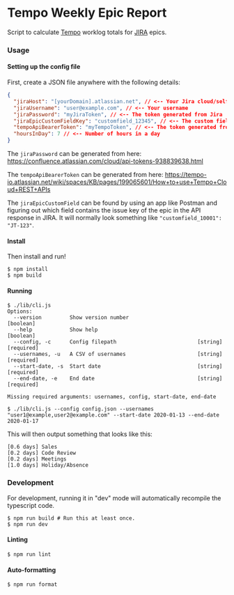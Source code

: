 # Tempo Weekly Epic Report

Script to calculate [Tempo] worklog totals for [JIRA] epics.

[Tempo]: https://www.tempo.io
[JIRA]: https://www.atlassian.com/software/jira 

### Usage

#### Setting up the config file

First, create a JSON file anywhere with the following details:

```json
{
  "jiraHost": "[yourDomain].atlassian.net", // <-- Your Jira cloud/self-managed instance
  "jiraUsername": "user@example.com", // <-- Your username
  "jiraPassword": "myJiraToken", // <-- The token generated from Jira
  "jiraEpicCustomFieldKey": "customfield_12345", // <-- The custom field that identifies an epic
  "tempoApiBearerToken": "myTempoToken", // <-- The token generated from Tempo 
  "hoursInDay": 7 // <-- Number of hours in a day
}
```

The `jiraPassword` can be generated from here: https://confluence.atlassian.com/cloud/api-tokens-938839638.html

The `tempoApiBearerToken` can be generated from here: https://tempo-io.atlassian.net/wiki/spaces/KB/pages/199065601/How+to+use+Tempo+Cloud+REST+APIs

The `jiraEpicCustomField` can be found by using an app like Postman and figuring out which field contains the issue key of the epic in the API response in JIRA.
It will normally look something like `"customfield_10001": "JT-123"`. 

#### Install

Then install and run!

```shell script
$ npm install
$ npm build
```

#### Running

```shell script
$ ./lib/cli.js
Options:
  --version         Show version number                                [boolean]
  --help            Show help                                          [boolean]
  --config, -c      Config filepath                          [string] [required]
  --usernames, -u   A CSV of usernames                       [string] [required]
  --start-date, -s  Start date                               [string] [required]
  --end-date, -e    End date                                 [string] [required]

Missing required arguments: usernames, config, start-date, end-date

$ ./lib/cli.js --config config.json --usernames "user1@example,user2@example.com" --start-date 2020-01-13 --end-date 2020-01-17
```

This will then output something that looks like this:

```
[0.6 days] Sales
[0.2 days] Code Review
[0.2 days] Meetings
[1.0 days] Holiday/Absence
```

### Development

For development, running it in "dev" mode will automatically
recompile the typescript code.

```shell script
$ npm run build # Run this at least once.
$ npm run dev
```

#### Linting

```
$ npm run lint
```

#### Auto-formatting

```
$ npm run format
```
